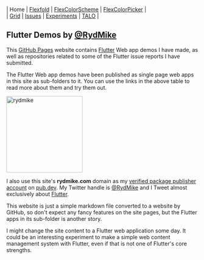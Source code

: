 | Home             | [Flexfold](flexfold) | [FlexColorScheme](colorscheme) | [FlexColorPicker](colorpicker) |  
| [Grid](gridview) | [Issues](issues)     | [Experiments](experiments)     | [TALO](talo)                   |

## Flutter Demos by [@RydMike](https://twitter.com/RydMike)

This [GitHub Pages](https://pages.github.com/) website contains [Flutter](https://flutter.dev/) Web app 
demos I have made, as well as repositories related to some of the Flutter issue reports I have submitted. 

The Flutter Web app demos have been published as single page web apps in this site as sub-folders to it. 
You can use the links in the above table to read more about them and try them out.

<img src="https://rydmike.com/assets/mr1_round400_tr.png?raw=true" alt="rydmike" width="200"/>

I also use this site's **rydmike.com** domain as my
[verified package publisher account](https://pub.dev/publishers/rydmike.com/packages) 
on [pub.dev](https://pub.dev/). My Twitter handle is [@RydMike](https://twitter.com/RydMike) and I Tweet 
almost exclusively about [Flutter](https://flutter.dev/). 

This website is just a simple markdown file converted to a website by GitHub, so don't expect any fancy features on
the site pages, but the Flutter apps in its sub-folder is another story. 

I might change the site content to a Flutter web application some day. It could be an interesting experiment
to make a simple web content management system with Flutter, even if that is not one of Flutter's core strengths.